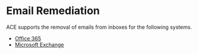 # Email Remediation

ACE supports the removal of emails from inboxes for the following systems.

- [Office 365](../admin/office365_remediation.md)
- [Microsoft Exchange](../admin/exchange_remediation.md)
